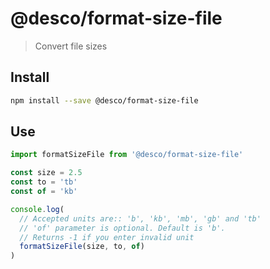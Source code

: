 # @desco/format-size-file

> Convert file sizes

## Install

``` bash
npm install --save @desco/format-size-file
```

## Use

``` js
import formatSizeFile from '@desco/format-size-file'

const size = 2.5
const to = 'tb'
const of = 'kb'

console.log(
  // Accepted units are:: 'b', 'kb', 'mb', 'gb' and 'tb'
  // 'of' parameter is optional. Default is 'b'.
  // Returns -1 if you enter invalid unit
  formatSizeFile(size, to, of)
)
```